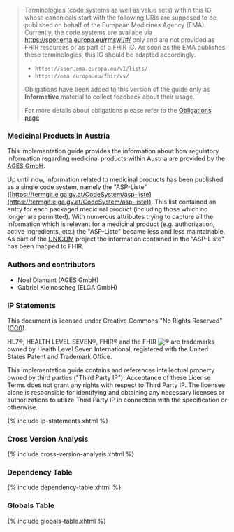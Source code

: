 <div xmlns="http://www.w3.org/1999/xhtml"
  xmlns:xsi="http://www.w3.org/2001/XMLSchema-instance">
  <blockquote class="stu-note">
    <p>Terminologies (code systems as well as value sets) within this IG whose canonicals start with the following URIs are supposed to be published on behalf of the European Medicines Agency (EMA). Currently, the code systems are availabe via <a href="https://spor.ema.europa.eu/rmswi/#/">https://spor.ema.europa.eu/rmswi/#/</a> only and are not provided as FHIR resources or as part of a FHIR IG. As soon as the EMA publishes these terminologies, this IG should be adapted accordingly.</p>
    <ul>
      <li><code class="highlighter-rouge language-plaintext">https://spor.ema.europa.eu/v1/lists/</code></li>
      <li><code class="highlighter-rouge language-plaintext">https://ema.europa.eu/fhir/vs/</code></li>
    </ul>
    <p>Obligations have been added to this version of the guide only as <b>Informative</b> material to collect feedback about their usage.</p>
    <p>For more details about obligations please refer to the <a href="obligations.html">Obligations page</a></p>
  </blockquote>
</div>

### Medicinal Products in Austria

This implementation guide provides the information about how regulatory information regarding medicinal products within Austria are provided by the [AGES GmbH](https://www.ages.at/).

Up until now, information related to medicinal products has been published as a single code system, namely the "ASP-Liste" ([https://termgit.elga.gv.at/CodeSystem/asp-liste](https://termgit.elga.gv.at/CodeSystem/asp-liste)). This list contained an entry for each packaged medicinal product (including those which no longer are permitted). With numerous attributes trying to capture all the information which is relevant for a medicinal product (e.g. authorization, active ingredients, etc.) the "ASP-Liste" became less and less maintainable. As part of the [UNICOM](https://unicom-project.eu/) project the information contained in the "ASP-Liste" has been mapped to FHIR.

### Authors and contributors

- Noel Diamant (AGES GmbH)
- Gabriel Kleinoscheg (ELGA GmbH)

### IP Statements
This document is licensed under Creative Commons "No Rights Reserved" ([CC0](https://creativecommons.org/publicdomain/zero/1.0/)).

HL7®, HEALTH LEVEL SEVEN®, FHIR® and the FHIR <img src="icon-fhir-16.png" style="float: none; margin: 0px; padding: 0px; vertical-align: bottom"/>&reg; are trademarks owned by Health Level Seven International, registered with the United States Patent and Trademark Office.

This implementation guide contains and references intellectual property owned by third parties ("Third Party IP"). Acceptance of these License Terms does not grant any rights with respect to Third Party IP. The licensee alone is responsible for identifying and obtaining any necessary licenses or authorizations to utilize Third Party IP in connection with the specification or otherwise.

{% include ip-statements.xhtml %}

### Cross Version Analysis

{% include cross-version-analysis.xhtml %}

### Dependency Table

{% include dependency-table.xhtml %}

### Globals Table

{% include globals-table.xhtml %}
